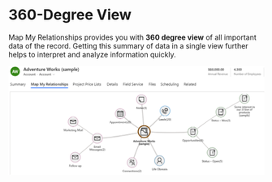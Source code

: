 # 360-Degree View

Map My Relationships provides you with **360 degree view** of all important data of the record. Getting this summary of data in a single view further helps to interpret and analyze information quickly.

![](../../.gitbook/assets/360-deg-Copy.png)

